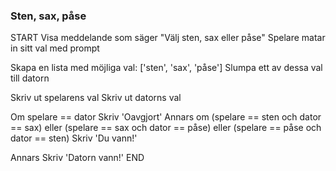 ### Sten, sax, påse

START 
Visa meddelande som säger "Välj sten, sax eller påse" 
Spelare matar in sitt val med prompt 

Skapa en lista med möjliga val: ['sten', 'sax', 'påse']
Slumpa ett av dessa val till datorn 

Skriv ut spelarens val 
Skriv ut datorns val 

Om spelare == dator 
    Skriv 'Oavgjort'
Annars om (spelare == sten och dator == sax) eller
          (spelare == sax och dator == påse) eller
          (spelare == påse och dator == sten)
    Skriv 'Du vann!'

Annars 
    Skriv 'Datorn vann!' 
END 
